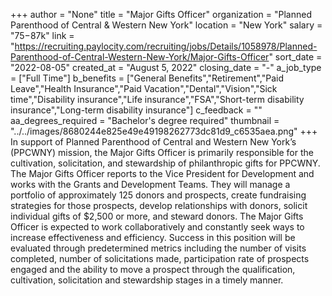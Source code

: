+++
author = "None"
title = "Major Gifts Officer"
organization = "Planned Parenthood of Central & Western New York"
location = "New York"
salary = "$75-$87k"
link = "https://recruiting.paylocity.com/recruiting/jobs/Details/1058978/Planned-Parenthood-of-Central-Western-New-York/Major-Gifts-Officer"
sort_date = "2022-08-05"
created_at = "August 5, 2022"
closing_date = "-"
a_job_type = ["Full Time"]
b_benefits = ["General Benefits","Retirement","Paid Leave","Health Insurance","Paid Vacation","Dental","Vision","Sick time","Disability insurance","Life insurance","FSA","Short-term disability insurance","Long-term disability insurance"]
c_feedback = ""
aa_degrees_required = "Bachelor's degree required"
thumbnail = "../../images/8680244e825e49e49198262773dc81d9_c6535aea.png"
+++
In support of Planned Parenthood of Central and Western New York’s (PPCWNY) mission, the Major Gifts Officer is primarily responsible for the cultivation, solicitation, and stewardship of philanthropic gifts for PPCWNY. The Major Gifts Officer reports to the Vice President for Development and works with the Grants and Development Teams. They will manage a portfolio of approximately 125 donors and prospects, create fundraising strategies for those prospects, develop relationships with donors, solicit individual gifts of $2,500 or more, and steward donors. The Major Gifts Officer is expected to work collaboratively and constantly seek ways to increase effectiveness and efficiency. Success in this position will be evaluated through predetermined metrics including the number of visits completed, number of solicitations made, participation rate of prospects engaged and the ability to move a prospect through the qualification, cultivation, solicitation and stewardship stages in a timely manner.

